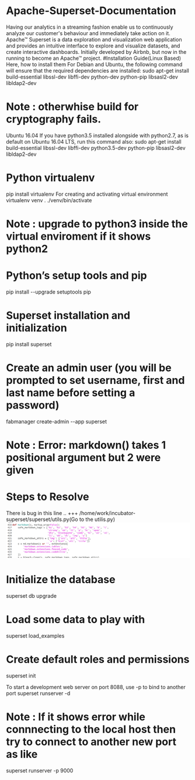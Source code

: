 # Apache-Superset-Documentation
Having our analytics in a streaming fashion enable us to continuously analyze our  customer's behaviour and immediately take action on it.
Apache™ Superset is a data exploration and visualization web application and provides an intuitive interface to explore and visualize datasets, and create interactive dashboards. Initially developed by Airbnb, but now in the running to become an Apache™ project.
#Installation Guide(Linux Based)
Here, how to install them
For Debian and Ubuntu, the following command will ensure that the required dependencies are installed:
sudo apt-get install build-essential libssl-dev libffi-dev python-dev python-pip libsasl2-dev libldap2-dev

# Note : otherwhise build for cryptography fails.

Ubuntu 16.04 If you have python3.5 installed alongside with python2.7, as is default on Ubuntu 16.04 LTS, run this command also:
sudo apt-get install build-essential libssl-dev libffi-dev python3.5-dev python-pip libsasl2-dev libldap2-dev

# Python virtualenv
pip install virtualenv
For creating  and activating virtual environment
virtualenv venv
. ./venv/bin/activate
# Note : upgrade to python3 inside the virtual enviroment if it shows python2

# Python’s setup tools and pip
pip install --upgrade setuptools pip

# Superset installation and initialization
pip install superset

# Create an admin user (you will be prompted to set username, first and last name before setting a password)
fabmanager create-admin --app superset
# Note : Error: markdown() takes 1 positional argument but 2 were given
# Steps to Resolve
There is bug in this line .. +++ /home/work/incubator-superset/superset/utils.py(Go to the utilis.py)
![alt text](https://github.com/debendra666/Apache-Superset-Documentation/blob/master/Screenshot%20from%202018-10-09%2016-23-59.png)

# Initialize the database
superset db upgrade

# Load some data to play with
superset load_examples

# Create default roles and permissions
superset init

To start a development web server on port 8088, use -p to bind to another port
superset runserver -d
# Note : If it shows error while connnecting to the local host then try to connect to another new port as like
superset runserver -p 9000

